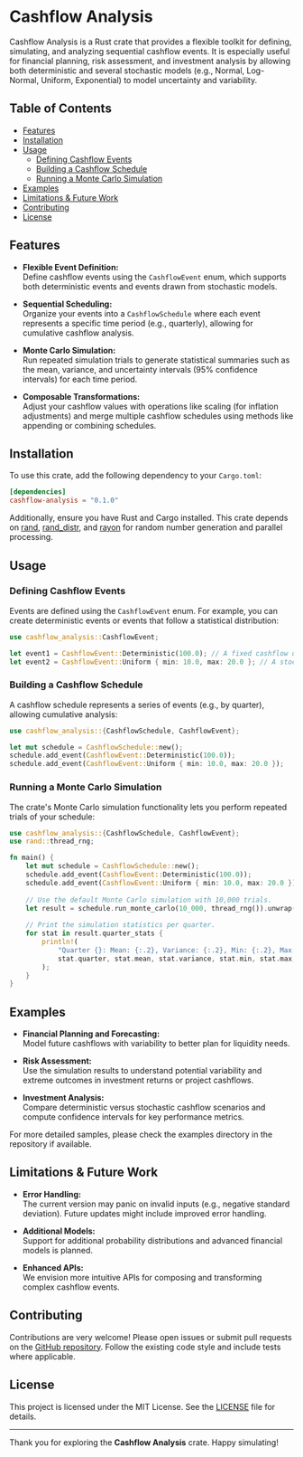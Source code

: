 # Cashflow Analysis

Cashflow Analysis is a Rust crate that provides a flexible toolkit for defining, simulating, and analyzing sequential cashflow events. It is especially useful for financial planning, risk assessment, and investment analysis by allowing both deterministic and several stochastic models (e.g., Normal, Log-Normal, Uniform, Exponential) to model uncertainty and variability.

## Table of Contents

- [Features](#features)
- [Installation](#installation)
- [Usage](#usage)
  - [Defining Cashflow Events](#defining-cashflow-events)
  - [Building a Cashflow Schedule](#building-a-cashflow-schedule)
  - [Running a Monte Carlo Simulation](#running-a-monte-carlo-simulation)
- [Examples](#examples)
- [Limitations & Future Work](#limitations--future-work)
- [Contributing](#contributing)
- [License](#license)

## Features

- **Flexible Event Definition:**  
  Define cashflow events using the `CashflowEvent` enum, which supports both deterministic events and events drawn from stochastic models.

- **Sequential Scheduling:**  
  Organize your events into a `CashflowSchedule` where each event represents a specific time period (e.g., quarterly), allowing for cumulative cashflow analysis.

- **Monte Carlo Simulation:**  
  Run repeated simulation trials to generate statistical summaries such as the mean, variance, and uncertainty intervals (95% confidence intervals) for each time period.

- **Composable Transformations:**  
  Adjust your cashflow values with operations like scaling (for inflation adjustments) and merge multiple cashflow schedules using methods like appending or combining schedules.

## Installation

To use this crate, add the following dependency to your `Cargo.toml`:

```toml
[dependencies]
cashflow-analysis = "0.1.0"
```

Additionally, ensure you have Rust and Cargo installed. This crate depends on [rand](https://crates.io/crates/rand), [rand_distr](https://crates.io/crates/rand_distr), and [rayon](https://crates.io/crates/rayon) for random number generation and parallel processing.

## Usage

### Defining Cashflow Events

Events are defined using the `CashflowEvent` enum. For example, you can create deterministic events or events that follow a statistical distribution:

```rust
use cashflow_analysis::CashflowEvent;

let event1 = CashflowEvent::Deterministic(100.0); // A fixed cashflow of 100.
let event2 = CashflowEvent::Uniform { min: 10.0, max: 20.0 }; // A stochastic event uniformly drawn from [10, 20].
```

### Building a Cashflow Schedule

A cashflow schedule represents a series of events (e.g., by quarter), allowing cumulative analysis:

```rust
use cashflow_analysis::{CashflowSchedule, CashflowEvent};

let mut schedule = CashflowSchedule::new();
schedule.add_event(CashflowEvent::Deterministic(100.0));
schedule.add_event(CashflowEvent::Uniform { min: 10.0, max: 20.0 });
```

### Running a Monte Carlo Simulation

The crate's Monte Carlo simulation functionality lets you perform repeated trials of your schedule:

```rust
use cashflow_analysis::{CashflowSchedule, CashflowEvent};
use rand::thread_rng;

fn main() {
    let mut schedule = CashflowSchedule::new();
    schedule.add_event(CashflowEvent::Deterministic(100.0));
    schedule.add_event(CashflowEvent::Uniform { min: 10.0, max: 20.0 });
    
    // Use the default Monte Carlo simulation with 10,000 trials.
    let result = schedule.run_monte_carlo(10_000, thread_rng()).unwrap();
    
    // Print the simulation statistics per quarter.
    for stat in result.quarter_stats {
        println!(
            "Quarter {}: Mean: {:.2}, Variance: {:.2}, Min: {:.2}, Max: {:.2}, CI: [{:.2}, {:.2}]",
            stat.quarter, stat.mean, stat.variance, stat.min, stat.max, stat.lower_bound, stat.upper_bound
        );
    }
}
```

## Examples

- **Financial Planning and Forecasting:**  
  Model future cashflows with variability to better plan for liquidity needs.

- **Risk Assessment:**  
  Use the simulation results to understand potential variability and extreme outcomes in investment returns or project cashflows.

- **Investment Analysis:**  
  Compare deterministic versus stochastic cashflow scenarios and compute confidence intervals for key performance metrics.

For more detailed samples, please check the examples directory in the repository if available.

## Limitations & Future Work

- **Error Handling:**  
  The current version may panic on invalid inputs (e.g., negative standard deviation). Future updates might include improved error handling.

- **Additional Models:**  
  Support for additional probability distributions and advanced financial models is planned.

- **Enhanced APIs:**  
  We envision more intuitive APIs for composing and transforming complex cashflow events.

## Contributing

Contributions are very welcome! Please open issues or submit pull requests on the [GitHub repository](https://github.com/SamuelSchlesinger/cashflow-analysis). Follow the existing code style and include tests where applicable.

## License

This project is licensed under the MIT License. See the [LICENSE](LICENSE) file for details.

---

Thank you for exploring the **Cashflow Analysis** crate. Happy simulating!
